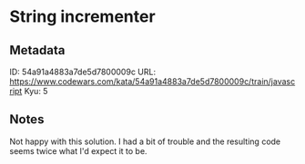 # String incrementer

## Metadata
ID: 54a91a4883a7de5d7800009c
URL: https://www.codewars.com/kata/54a91a4883a7de5d7800009c/train/javascript
Kyu: 5

## Notes
Not happy with this solution. I had a bit of trouble and the resulting code seems twice what I'd expect it to be.
